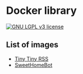 # Docker library
[![GNU LGPL v3 license](https://img.shields.io/github/license/ErdnussFlipS/docker-library.svg?style=flat-square)](LICENSE.md)

## List of images

- [Tiny Tiny RSS](tinytinyrss)
- [SweetHomeBot](sweethomebot)